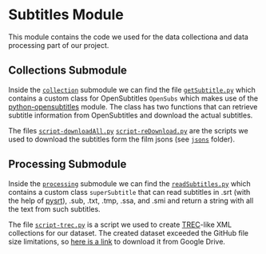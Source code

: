 # Subtitles Module
This module contains the code we used for the data collectiona and data processing part of our project.

## Collections Submodule
Inside the [```collection```](https://github.com/xsrust/ttds_group/tree/master/subtitles-module/collection) submodule we can find the file [```getSubtitle.py```](https://github.com/xsrust/ttds_group/blob/master/subtitles-module/collection/getSubtitles.py) which contains a custom class for OpenSubtitles ```OpenSubs``` which makes use of the [python-opensubtitles](https://github.com/agonzalezro/python-opensubtitles) module. The class has two functions that can retrieve subtitle information from OpenSubtitles and download the actual subtitles.

The files [```script-downloadAll.py```](https://github.com/xsrust/ttds_group/blob/master/subtitles-module/collection/script-downloadAll.py) [```script-reDownload.py```](https://github.com/xsrust/ttds_group/blob/master/subtitles-module/collection/script-reDownload.py) are the scripts we used to download the subtitles form the film jsons (see [```jsons```](https://github.com/xsrust/ttds_group/tree/master/jsons) folder).

## Processing Submodule
Inside the [```processing```](https://github.com/xsrust/ttds_group/tree/master/subtitles-module/processing) submodule we can find the [```readSubtitles.py```](https://github.com/xsrust/ttds_group/blob/master/subtitles-module/processing/readSubtitles.py) which contains a custom class ```superSubtitle``` that can read subtitles in .srt (with the help of [pysrt](https://github.com/byroot/pysrt)), .sub, .txt, .tmp, .ssa, and .smi and return a string with all the text from such subtitles.

The file [```script-trec.py```](https://github.com/xsrust/ttds_group/blob/master/subtitles-module/processing/script-trec.py) is a script we used to create [TREC](http://trec.nist.gov)-like XML collections for our dataset. The created dataset exceeded the GitHub file size limitations, so [here is a link](https://drive.google.com/open?id=1g6tpWLDd66qJ0bogdiTqHO283-3Vm51q) to download it from Google Drive.
